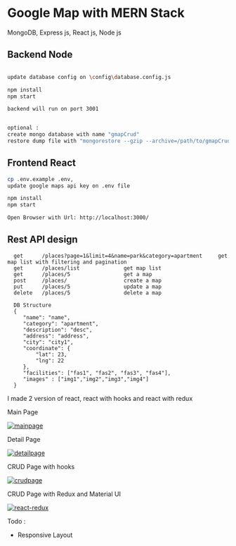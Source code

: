 # Google Map with MERN Stack

MongoDB, Express js, React js, Node js


## Backend Node

```bash

update database config on \config\database.config.js

npm install
npm start

backend will run on port 3001


optional : 
create mongo database with name "gmapCrud"
restore dump file with "mongorestore --gzip --archive=/path/to/gmapCrud.archive"

```


## Frontend React

```bash
cp .env.example .env, 
update google maps api key on .env file

npm install
npm start

Open Browser with Url: http://localhost:3000/

```

## Rest API design

```
  get      /places?page=1&limit=4&name=park&category=apartment     get map list with filtering and pagination
  get      /places/list              get map list
  get      /places/5                 get a map
  post     /places/                  create a map
  put      /places/5                 update a map
  delete   /places/5                 delete a map
    
  DB Structure
  {
     "name": "name",
     "category": "apartment",
     "description": "desc",
     "address": "address",
     "city": "city1",
     "coordinate": {
         "lat": 23,
         "lng": 22
     },
     "facilities": ["fas1", "fas2", "fas3", "fas4"],
     "images" : ["img1","img2","img3","img4"]
  }
```


I made 2 version of react, react with hooks and react with redux


Main Page

<a href="https://ibb.co/WVH1G97"><img src="https://i.ibb.co/XYWTjB6/mainpage.png" alt="mainpage" border="0"></a>



Detail Page

<a href="https://ibb.co/M7Zybpc"><img src="https://i.ibb.co/bXQjxLs/detailpage.png" alt="detailpage" border="0"></a>



CRUD Page with hooks

<a href="https://ibb.co/xhH8jjQ"><img src="https://i.ibb.co/dBgJ22y/crudpage.png" alt="crudpage" border="0"></a>



CRUD Page with Redux and Material UI

<a href="https://ibb.co/KKnzF3K"><img src="https://i.ibb.co/QD0jr1D/react-redux.png" alt="react-redux" border="0" /></a>



Todo : 
- Responsive Layout


